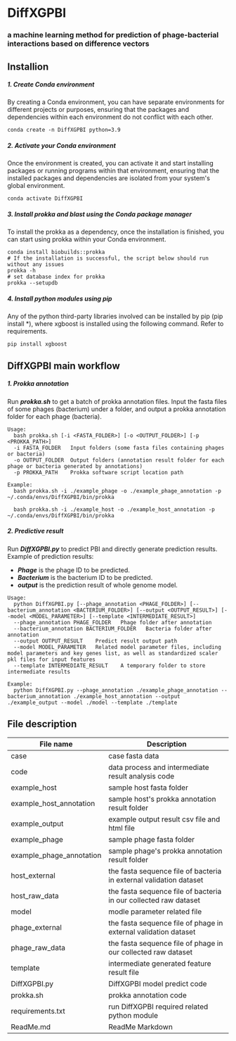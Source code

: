# DiffXGPBI

### a machine learning method for prediction of phage-bacterial interactions based on difference vectors

## Installion

##### 1. Create Conda environment

By creating a Conda environment, you can have separate environments for different projects or purposes, ensuring that the packages and dependencies within each environment do not conflict with each other.

```shell
conda create -n DiffXGPBI python=3.9
```

##### 2. Activate your Conda environment

Once the environment is created, you can activate it and start installing packages or running programs within that environment, ensuring that the installed packages and dependencies are isolated from your system's global environment.

```shell
conda activate DiffXGPBI
```

##### 3. Install prokka and blast using the Conda package manager

To install the prokka as a dependency, once the installation is finished, you can start using prokka within your Conda environment.

```shell
conda install biobuilds::prokka
# If the installation is successful, the script below should run without any issues
prokka -h
# set database index for prokka
prokka --setupdb

```

##### 4. Install python modules using pip

Any of the python third-party libraries involved can be installed by pip (pip install *), where xgboost is installed using the following command. Refer to requirements. 

```shell
pip install xgboost
```

## DiffXGPBI main workflow

##### 1. Prokka annotation 

Run ***prokka.sh*** to get a batch of prokka annotation files. Input the fasta files of some phages (bacterium) under a folder, and output a prokka annotation folder for each phage (bacteria). 

```shell
Usage:
  bash prokka.sh [-i <FASTA_FOLDER>] [-o <OUTPUT_FOLDER>] [-p <PROKKA_PATH>]
  -i FASTA_FOLDER	Input folders (some fasta files containing phages or bacteria)
  -o OUTPUT_FOLDER	Output folders (annotation result folder for each phage or bacteria generated by annotations)
  -p PROKKA_PATH	Prokka software script location path
  
Example:
  bash prokka.sh -i ./example_phage -o ./example_phage_annotation -p ~/.conda/envs/DiffXGPBI/bin/prokka 
  
  bash prokka.sh -i ./example_host -o ./example_host_annotation -p ~/.conda/envs/DiffXGPBI/bin/prokka
```

##### 2. Predictive result

Run ***DiffXGPBI.py*** to predict PBI and directly generate prediction results. Example of prediction results: 

- ***Phage*** is the phage ID to be predicted. 
- ***Bacterium*** is the bacterium ID to be predicted. 
- ***output*** is the prediction result of whole genome model. 

```shell
Usage:
  python DiffXGPBI.py [--phage_annotation <PHAGE_FOLDER>] [--bacterium_annotation <BACTERIUM_FOLDER>] [--output <OUTPUT_RESULT>] [--model <MODEL_PARAMETER>] [--template <INTERMEDIATE_RESULT>] 
  --phage_annotation PHAGE_FOLDER	Phage folder after annotation
  --bacterium_annotation BACTERIUM_FOLDER	Bacteria folder after annotation
  --output OUTPUT_RESULT	Predict result output path
  --model MODEL_PARAMETER	Related model parameter files, including model parameters and key genes list, as well as standardized scaler pkl files for input features
  --template INTERMEDIATE_RESULT	A temporary folder to store intermediate results
	
Example:
  python DiffXGPBI.py --phage_annotation ./example_phage_annotation --bacterium_annotation ./example_host_annotation --output ./example_output --model ./model --template ./template
```

## File description

| File name                | Description                                                  |
| ------------------------ | ------------------------------------------------------------ |
| case                     | case fasta data                                              |
| code                     | data process and intermediate result analysis code           |
| example_host             | sample host fasta folder                                     |
| example_host_annotation  | sample host's prokka annotation result folder                |
| example_output           | example output result csv  file and html file                |
| example_phage            | sample phage fasta folder                                    |
| example_phage_annotation | sample phage's prokka annotation result folder               |
| host_external            | the fasta sequence file of bacteria in external validation dataset |
| host_raw_data            | the fasta sequence file of bacteria in our collected raw dataset |
| model                    | modle parameter related file                                 |
| phage_external           | the fasta sequence file of phage in external validation dataset |
| phage_raw_data           | the fasta sequence file of phage in our collected raw dataset |
| template                 | intermediate generated feature result file                   |
| DiffXGPBI.py             | DiffXGPBI model predict code                                 |
| prokka.sh                | prokka annotation code                                       |
| requirements.txt         | run DiffXGPBI required related python module                |
| ReadMe.md                | ReadMe Markdown                                              |

